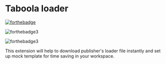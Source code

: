 # Taboola loader

[![forthebadge](https://vsmarketplacebadge.apphb.com/version-short/RajArora.taboola-loader.svg)](https://marketplace.visualstudio.com/items?itemName=RajArora.taboola-loader)

![forthebadge3](https://vsmarketplacebadge.apphb.com/installs/RajArora.taboola-loader.svg)

![forthebadge3](https://vsmarketplacebadge.apphb.com/rating-star/RajArora.taboola-loader.svg)


This extension will help to download publisher's loader file instantly and set up mock template for time saving in your workspace.